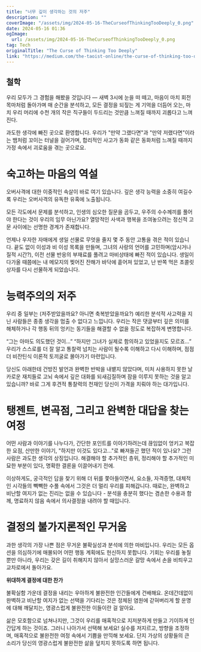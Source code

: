 ```yaml
---
title: "너무 깊이 생각하는 것의 저주"
description: ""
coverImage: "/assets/img/2024-05-16-TheCurseofThinkingTooDeeply_0.png"
date: 2024-05-16 01:36
ogImage: 
  url: /assets/img/2024-05-16-TheCurseofThinkingTooDeeply_0.png
tag: Tech
originalTitle: "The Curse of Thinking Too Deeply"
link: "https://medium.com/the-taoist-online/the-curse-of-thinking-too-deeply-69ee05bf17bb"
---
```



## 철학

우리 모두가 그 경험을 해봤을 것입니다 — 새벽 3시에 눈을 떠 떼고, 마음이 마치 회전목마처럼 돌아가며 매 순간을 분석하고, 모든 결정을 되짚는 게 기억을 더듬어 오는, 마치 우리 머리에 수천 개의 작은 직구들이 두드리는 것만큼 느껴질 때까지 괴롭다고 느껴진다.

과도한 생각에 빠진 곳으로 환영합니다. 우리가 "만약 그랬다면"과 "만약 저랬다면"이라는 뱀처럼 꼬이는 터널을 걸어가며, 합리적인 사고가 동화 같은 동화처럼 느껴질 때까지 가정 속에서 괴로움을 겪는 곳으로요. 

# 숙고하는 마음의 역설



오버사격에 대한 이중적인 속살이 바로 여기 있습니다. 깊은 생각 능력을 소중히 여길수록 우리는 오버사격의 유독한 유혹에 노출됩니다.

모든 각도에서 문제를 분석하고, 인생의 심오한 질문을 곰두고, 우주의 수수께끼를 풀어야 한다는 것이 우리의 임무 아닌가요? 열망적인 사색과 행복을 조여놓으려는 정신적 고문 사이에는 선명한 경계가 존재합니다.

언제나 우자한 자매에게 생일 선물로 무엇을 줄지 몇 주 동안 고통을 겪은 적이 있습니다. 끝도 없이 이성과 비 이성 목록을 만들며, 그녀의 사랑의 언어를 고민하며(암시거나 질적 시간?), 이전 선물 반응의 부재료를 풀려고 마비상태에 빠진 적이 있습니다. 생일이 다가올 때쯤에는 내 메모지의 찢어진 잔해가 바닥에 흩어져 있었고, 난 반쪽 먹은 초콜릿 상자를 다시 선물하게 되었습니다.

# 능력주의의 저주



우리 중 일부는 (저주받았을까요? 아니면 축복받았을까요?) 예리한 분석적 사고력을 지닌 사람들은 종종 생각을 멈출 수 없다고 느낍니다. 우리는 작은 댓글부터 깊은 의미를 해체하거나 각 행동 뒤의 엉키는 동기들을 해결할 수 없을 정도로 복잡하게 변명합니다.

“그는 아마도 의도했던 것이…” “하지만 그녀가 실제로 함의하고 있었을지도 모르죠…” 우리가 스스로를 더 잘 알고 통찰력 넘치는 사람이 될수록 이해하고 다시 이해하며, 점점 더 비잔틴식 이론적 토끼굴로 몰아가기 마련입니다.

당신도 아래한테 건방진 발언과 완벽한 반박을 내뱉지 않았다며, 미처 사용하지 못한 날카로운 재치들로 고뇌 속에서 깊은 대화를 되새김질하며 잠을 이루지 못하는 것을 알고 있습니까? 바로 그게 후견적 통찰력의 천재인 당신이 가격을 치뤄야 하는 대가입니다.

# 탱젠트, 변곡점, 그리고 완벽한 대답을 찾는 여정



어떤 사람과 이야기를 나누다가, 간단한 포인트를 이야기하려는데 끊임없이 엉키고 복잡한 요점, 산만한 이야기, "하지만 이것도 있다고..."로 빠져들곤 했던 적이 있나요? 그런 사람은 과도한 생각의 상징입니다. 해결해야 할 추가적인 층위, 정리해야 할 추가적인 미묘한 부분이 있다, 명확한 결론을 이끌어내기 전에. 

이상하게도, 궁극적인 답을 찾기 위해 더 뒤를 쫓아들이면서, 요소들, 자격증명, 대체적인 시각들의 빽빽한 수풀 속에서 그것은 더 멀리 우리를 피해갑니다. 때로는, 완벽하고 비난할 여지가 없는 진리는 없을 수 있습니다 - 분석을 충분히 했다는 겸손한 수용과 함께, 명료하지 않음 속에서 의사결정을 내려야 할 때입니다.

# 결정의 불가지론적인 무거움

과한 생각의 가장 나쁜 점은 무거운 불확실성과 분석에 의한 마비입니다. 우리는 모든 옵션을 의심하기에 매몰되어 어떤 행동 계획에도 헌신하지 못합니다. 기회는 우리를 놓칠 뿐만 아니라, 우리는 갖은 길이 취해지지 않아서 실망스러운 갈망 속에서 손을 비틔우고 교차로에서 돌아가요.



**위대하게 결정에 대한 찬가**

불확실함 가운데 결정을 내리는 우아하게 불완전한 인간들에게 건배해요. 온데간데없이 완벽하고 비난할 여지가 없는 선택을 기다리는 것은 정체된 염원에 갇혀버리게 할 운명에 대해 깨달치는, 영광스럽게 불완전한 이들이란 걸 알아요.

삶은 모호함으로 넘쳐나지만, 그것이 우리를 매혹적으로 지저분하게 만들고 기이하게 인간답게 하는 것이죠. 그러니 나아가서 선택해 보세요! 실수를 저지르고, 방향을 조정하며, 매혹적으로 불완전한 여정 속에서 기쁨을 만끽해 보세요. 단지 가상의 상황들의 큰 소리가 당신의 영광스럽게 불완전한 삶을 덮치지 못하도록 하면 됩니다.